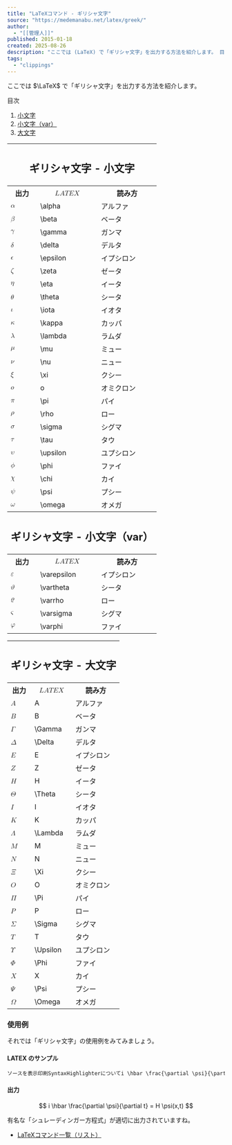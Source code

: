 ```yaml
---
title: "LaTeXコマンド - ギリシャ文字"
source: "https://medemanabu.net/latex/greek/"
author:
  - "[[管理人]]"
published: 2015-01-18
created: 2025-08-26
description: "ここでは (LaTeX) で「ギリシャ文字」を出力する方法を紹介します。 目次 小文字 小文字（var） 大文字 ギリシャ文字 - 小文字"
tags:
  - "clippings"
---
```

ここでは $\LaTeX$ で「ギリシャ文字」を出力する方法を紹介します。

目次

1. [小文字](https://medemanabu.net/latex/greek/#01)
2. [小文字（var）](https://medemanabu.net/latex/greek/#02)
3. [大文字](https://medemanabu.net/latex/greek/#03)

<table><tbody><tr><th colspan="3"><h2>ギリシャ文字 - 小文字</h2></th></tr><tr><th>出力</th><th><math><mi>L</mi> <mpadded height="+.21em"><mrow><mstyle><mrow><mi>A</mi></mrow></mstyle></mrow></mpadded> <mi>T</mi> <mpadded height="-.5ex"><mrow><mi>E</mi></mrow></mpadded> <mi>X</mi></math></th><th>読み方</th></tr><tr><td><math><mi>α</mi></math></td><td>\alpha</td><td>アルファ</td></tr><tr><td><math><mi>β</mi></math></td><td>\beta</td><td>ベータ</td></tr><tr><td><math><mi>γ</mi></math></td><td>\gamma</td><td>ガンマ</td></tr><tr><td><math><mi>δ</mi></math></td><td>\delta</td><td>デルタ</td></tr><tr><td><math><mi>ϵ</mi></math></td><td>\epsilon</td><td>イプシロン</td></tr><tr><td><math><mi>ζ</mi></math></td><td>\zeta</td><td>ゼータ</td></tr><tr><td><math><mi>η</mi></math></td><td>\eta</td><td>イータ</td></tr><tr><td><math><mi>θ</mi></math></td><td>\theta</td><td>シータ</td></tr><tr><td><math><mi>ι</mi></math></td><td>\iota</td><td>イオタ</td></tr><tr><td><math><mi>κ</mi></math></td><td>\kappa</td><td>カッパ</td></tr><tr><td><math><mi>λ</mi></math></td><td>\lambda</td><td>ラムダ</td></tr><tr><td><math><mi>μ</mi></math></td><td>\mu</td><td>ミュー</td></tr><tr><td><math><mi>ν</mi></math></td><td>\nu</td><td>ニュー</td></tr><tr><td><math><mi>ξ</mi></math></td><td>\xi</td><td>クシー</td></tr><tr><td><math><mi>o</mi></math></td><td>o</td><td>オミクロン</td></tr><tr><td><math><mi>π</mi></math></td><td>\pi</td><td>パイ</td></tr><tr><td><math><mi>ρ</mi></math></td><td>\rho</td><td>ロー</td></tr><tr><td><math><mi>σ</mi></math></td><td>\sigma</td><td>シグマ</td></tr><tr><td><math><mi>τ</mi></math></td><td>\tau</td><td>タウ</td></tr><tr><td><math><mi>υ</mi></math></td><td>\upsilon</td><td>ユプシロン</td></tr><tr><td><math><mi>ϕ</mi></math></td><td>\phi</td><td>ファイ</td></tr><tr><td><math><mi>χ</mi></math></td><td>\chi</td><td>カイ</td></tr><tr><td><math><mi>ψ</mi></math></td><td>\psi</td><td>プシー</td></tr><tr><td><math><mi>ω</mi></math></td><td>\omega</td><td>オメガ</td></tr><tr><th colspan="3"><h2>ギリシャ文字 - 小文字（var）</h2></th></tr><tr><th>出力</th><th><math><mi>L</mi> <mpadded height="+.21em"><mrow><mstyle><mrow><mi>A</mi></mrow></mstyle></mrow></mpadded> <mi>T</mi> <mpadded height="-.5ex"><mrow><mi>E</mi></mrow></mpadded> <mi>X</mi></math></th><th>読み方</th></tr><tr><td><math><mi>ε</mi></math></td><td>\varepsilon</td><td>イプシロン</td></tr><tr><td><math><mi>ϑ</mi></math></td><td>\vartheta</td><td>シータ</td></tr><tr><td><math><mi>ϱ</mi></math></td><td>\varrho</td><td>ロー</td></tr><tr><td><math><mi>ς</mi></math></td><td>\varsigma</td><td>シグマ</td></tr><tr><td><math><mi>φ</mi></math></td><td>\varphi</td><td>ファイ</td></tr></tbody></table>

<table><tbody><tr><th colspan="3"><h2>ギリシャ文字 - 大文字</h2></th></tr><tr><th>出力</th><th><math><mi>L</mi> <mpadded height="+.21em"><mrow><mstyle><mrow><mi>A</mi></mrow></mstyle></mrow></mpadded> <mi>T</mi> <mpadded height="-.5ex"><mrow><mi>E</mi></mrow></mpadded> <mi>X</mi></math></th><th>読み方</th></tr><tr><td><math><mi>A</mi></math></td><td>A</td><td>アルファ</td></tr><tr><td><math><mi>B</mi></math></td><td>B</td><td>ベータ</td></tr><tr><td><math><mi>Γ</mi></math></td><td>\Gamma</td><td>ガンマ</td></tr><tr><td><math><mi>Δ</mi></math></td><td>\Delta</td><td>デルタ</td></tr><tr><td><math><mi>E</mi></math></td><td>E</td><td>イプシロン</td></tr><tr><td><math><mi>Z</mi></math></td><td>Z</td><td>ゼータ</td></tr><tr><td><math><mi>H</mi></math></td><td>H</td><td>イータ</td></tr><tr><td><math><mi>Θ</mi></math></td><td>\Theta</td><td>シータ</td></tr><tr><td><math><mi>I</mi></math></td><td>I</td><td>イオタ</td></tr><tr><td><math><mi>K</mi></math></td><td>K</td><td>カッパ</td></tr><tr><td><math><mi>Λ</mi></math></td><td>\Lambda</td><td>ラムダ</td></tr><tr><td><math><mi>M</mi></math></td><td>M</td><td>ミュー</td></tr><tr><td><math><mi>N</mi></math></td><td>N</td><td>ニュー</td></tr><tr><td><math><mi>Ξ</mi></math></td><td>\Xi</td><td>クシー</td></tr><tr><td><math><mi>O</mi></math></td><td>O</td><td>オミクロン</td></tr><tr><td><math><mi>Π</mi></math></td><td>\Pi</td><td>パイ</td></tr><tr><td><math><mi>P</mi></math></td><td>P</td><td>ロー</td></tr><tr><td><math><mi>Σ</mi></math></td><td>\Sigma</td><td>シグマ</td></tr><tr><td><math><mi>T</mi></math></td><td>T</td><td>タウ</td></tr><tr><td><math><mi>Υ</mi></math></td><td>\Upsilon</td><td>ユプシロン</td></tr><tr><td><math><mi>Φ</mi></math></td><td>\Phi</td><td>ファイ</td></tr><tr><td><math><mi>X</mi></math></td><td>X</td><td>カイ</td></tr><tr><td><math><mi>Ψ</mi></math></td><td>\Psi</td><td>プシー</td></tr><tr><td><math><mi>Ω</mi></math></td><td>\Omega</td><td>オメガ</td></tr></tbody></table>

### 使用例

それでは「ギリシャ文字」の使用例をみてみましょう。

#### LATEX のサンプル

```js
ソースを表示印刷SyntaxHighlighterについてi \hbar \frac{\partial \psi}{\partial t} = H \psi(x,t)
```

#### 出力

$$
i \hbar \frac{\partial \psi}{\partial t} = H \psi(x,t)
$$

有名な「シュレーディンガー方程式」が適切に出力されていますね。

- [LaTeXコマンド一覧（リスト）](https://medemanabu.net/latex/latex-commands-list/)